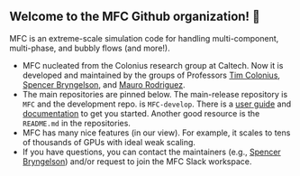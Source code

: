 ## Welcome to the MFC Github organization! 👋

MFC is an extreme-scale simulation code for handling multi-component, multi-phase, and bubbly flows (and more!). 
* MFC nucleated from the Colonius research group at Caltech.
Now it is developed and maintained by the groups of Professors <a href="https://colonius.caltech.edu/">Tim Colonius</a>, <a href="https://comp-physics.group">Spencer Bryngelson</a>, and <a href="https://vivo.brown.edu/display/mrodri97">Mauro Rodriguez</a>.
* The main repositories are pinned below.
The main-release repository is `MFC` and the development repo. is `MFC-develop`.
There is a [user guide](https://github.com/MFlowCode/MFC/raw/master/doc/MFC_user_guide.pdf) and [documentation](https://mflowcode.github.io/simulation/namespaces.html) to get you started.
Another good resource is the `README.md` in the repositories. 
* MFC has many nice features (in our view). For example, it scales to tens of thousands of GPUs with ideal weak scaling.
* If you have questions, you can contact the maintainers (e.g., [Spencer Bryngelson](mailto:shb@gatech.edu)) and/or request to join the MFC Slack workspace. 
